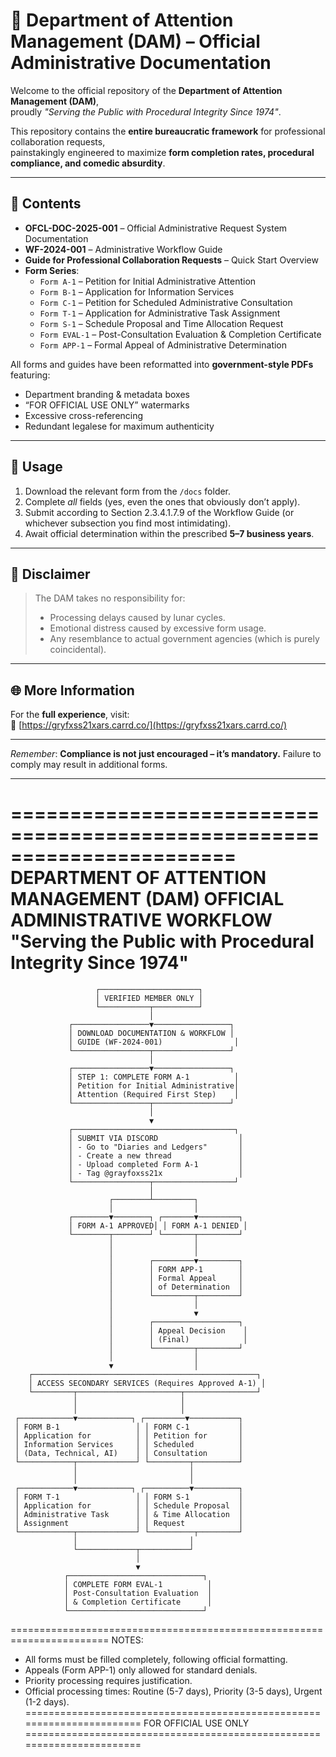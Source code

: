 # 📜 Department of Attention Management (DAM) – Official Administrative Documentation

Welcome to the official repository of the **Department of Attention Management (DAM)**,  
proudly *"Serving the Public with Procedural Integrity Since 1974"*.

This repository contains the **entire bureaucratic framework** for professional collaboration requests,  
painstakingly engineered to maximize **form completion rates, procedural compliance, and comedic absurdity**.

---

## 📂 Contents

- **OFCL-DOC-2025-001** – Official Administrative Request System Documentation  
- **WF-2024-001** – Administrative Workflow Guide  
- **Guide for Professional Collaboration Requests** – Quick Start Overview  
- **Form Series**:
  - `Form A-1` – Petition for Initial Administrative Attention
  - `Form B-1` – Application for Information Services
  - `Form C-1` – Petition for Scheduled Administrative Consultation
  - `Form T-1` – Application for Administrative Task Assignment
  - `Form S-1` – Schedule Proposal and Time Allocation Request
  - `Form EVAL-1` – Post-Consultation Evaluation & Completion Certificate
  - `Form APP-1` – Formal Appeal of Administrative Determination

All forms and guides have been reformatted into **government-style PDFs**  
featuring:
- Department branding & metadata boxes  
- “FOR OFFICIAL USE ONLY” watermarks  
- Excessive cross-referencing  
- Redundant legalese for maximum authenticity

---

## 🚀 Usage

1. Download the relevant form from the `/docs` folder.
2. Complete *all* fields (yes, even the ones that obviously don’t apply).
3. Submit according to Section 2.3.4.1.7.9 of the Workflow Guide (or whichever subsection you find most intimidating).
4. Await official determination within the prescribed **5–7 business years**.

---

## 📌 Disclaimer

> The DAM takes no responsibility for:
> - Processing delays caused by lunar cycles.
> - Emotional distress caused by excessive form usage.
> - Any resemblance to actual government agencies (which is purely coincidental).

---

## 🌐 More Information

For the **full experience**, visit:  
🔗 [https://gryfxss21xars.carrd.co/](https://gryfxss21xars.carrd.co/)

---

*Remember*: **Compliance is not just encouraged – it’s mandatory.** Failure to comply may result in additional forms.

---

=======================================================================
DEPARTMENT OF ATTENTION MANAGEMENT (DAM)
OFFICIAL ADMINISTRATIVE WORKFLOW
"Serving the Public with Procedural Integrity Since 1974"
=======================================================================

                       ┌──────────────────────┐
                       │ VERIFIED MEMBER ONLY │
                       └───────────┬──────────┘
                                   │
                 ┌─────────────────▼─────────────────┐
                 │ DOWNLOAD DOCUMENTATION & WORKFLOW │
                 │ GUIDE (WF-2024-001)                │
                 └─────────────────┬─────────────────┘
                                   │
                 ┌─────────────────▼─────────────────┐
                 │ STEP 1: COMPLETE FORM A-1          │
                 │ Petition for Initial Administrative│
                 │ Attention (Required First Step)    │
                 └─────────────────┬─────────────────┘
                                   │
                                   ▼
                 ┌────────────────────────────────────┐
                 │ SUBMIT VIA DISCORD                  │
                 │ - Go to "Diaries and Ledgers"       │
                 │ - Create a new thread               │
                 │ - Upload completed Form A-1         │
                 │ - Tag @grayfoxss21x                 │
                 └─────────────────┬──────────────────┘
                                   │
                          ┌────────┴─────────┐
                          │                  │
                 ┌────────▼────────┐ ┌───────▼─────────┐
                 │ FORM A-1 APPROVED│ │ FORM A-1 DENIED │
                 └────────┬────────┘ └───────┬─────────┘
                          │                  │
                          │                  │
                          │        ┌─────────▼─────────┐
                          │        │ FORM APP-1        │
                          │        │ Formal Appeal     │
                          │        │ of Determination  │
                          │        └─────────┬─────────┘
                          │                  │
                          │                  ▼
                          │        ┌───────────────────┐
                          │        │ Appeal Decision    │
                          │        │ (Final)            │
                          │        └─────────┬─────────┘
                          │                  │
                          ▼                  │
        ┌──────────────────────────────────────────────────┐
        │ ACCESS SECONDARY SERVICES (Requires Approved A-1) │
        └─────────┬───────────────────────┬────────────────┘
                  │                       │
                  │                       │
     ┌────────────▼────────────┐ ┌─────────▼───────────┐
     │ FORM B-1                 │ │ FORM C-1           │
     │ Application for          │ │ Petition for       │
     │ Information Services     │ │ Scheduled          │
     │ (Data, Technical, AI)    │ │ Consultation       │
     └────────────┬─────────────┘ └─────────┬──────────┘
                  │                         │
                  │                         │
     ┌────────────▼────────────┐ ┌──────────▼──────────┐
     │ FORM T-1                 │ │ FORM S-1           │
     │ Application for          │ │ Schedule Proposal  │
     │ Administrative Task      │ │ & Time Allocation  │
     │ Assignment               │ │ Request            │
     └────────────┬─────────────┘ └──────────┬─────────┘
                  │                         │
                  └─────────────┬───────────┘
                                │
                                ▼
                ┌──────────────────────────────┐
                │ COMPLETE FORM EVAL-1          │
                │ Post-Consultation Evaluation  │
                │ & Completion Certificate      │
                └──────────────────────────────┘

=======================================================================
NOTES:
- All forms must be filled completely, following official formatting.
- Appeals (Form APP-1) only allowed for standard denials.
- Priority processing requires justification.
- Official processing times: Routine (5-7 days), Priority (3-5 days),
  Urgent (1-2 days).
=======================================================================
FOR OFFICIAL USE ONLY
=======================================================================
